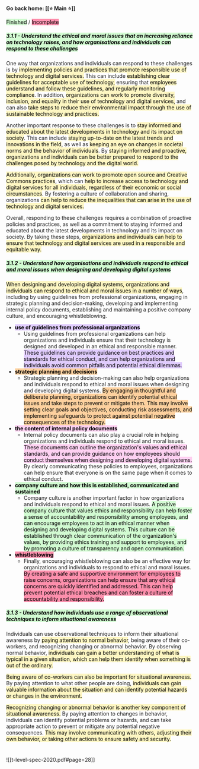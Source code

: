**Go back home: [[⭐ Main ⭐]]**

<mark style="background: #BBFABBA6;">Finished</mark> / <mark style="background: #FF5582A6;">Incomplete</mark>


##### <mark style="background: #BBFABBA6;">3.1.1 - Understand the ethical and moral issues that an increasing reliance on technology raises, and how organisations and individuals can respond to these challenges
</mark>

One way that organizations and individuals can respond to these challenges is by <mark style="background: #FFF3A3A6;">implementing policies and practices that promote responsible use of technology and digital services.</mark> This can include <mark style="background: #FFF3A3A6;">establishing clear guidelines for acceptable use of technology,</mark> ensuring that <mark style="background: #FFF3A3A6;">employees understand and follow these guidelines, and regularly monitoring compliance</mark>. In addition, <mark style="background: #FFF3A3A6;">organizations can work to promote diversity, inclusion, and equality in their use of technology and digital services,</mark> and can also <mark style="background: #FFF3A3A6;">take steps to reduce their environmental impact through the use of sustainable technology and practices.</mark>

Another important response to these challenges is to <mark style="background: #FFF3A3A6;">stay informed and educated about the latest developments in technology and its impact on society</mark>. This can include <mark style="background: #FFF3A3A6;">staying up-to-date on the latest trends and innovations in the field</mark>, as well as <mark style="background: #FFF3A3A6;">keeping an eye on changes in societal norms and the behavior of individuals</mark>. By <mark style="background: #FFF3A3A6;">staying informed and proactive, organizations and individuals can be better prepared to respond to the challenges posed by technology and the digital world.</mark>

<mark style="background: #FFF3A3A6;">Additionally, organizations can work to promote open source and Creative Commons practices</mark>, which can <mark style="background: #FFF3A3A6;">help to increase access to technology and digital services for all individuals, regardless of their economic or social circumstances</mark>. By fostering a culture of collaboration and sharing, organizations <mark style="background: #FFF3A3A6;">can help to reduce the inequalities that can arise in the use of technology and digital services.</mark>

Overall, responding to these challenges requires a combination of proactive policies and practices, as well as a commitment to staying informed and educated about the latest developments in technology and its impact on society. By taking these steps, <mark style="background: #FFF3A3A6;">organizations and individuals can help to ensure that technology and digital services are used in a responsible and equitable way.</mark>

##### <mark style="background: #BBFABBA6;">3.1.2 - Understand how organisations and individuals respond to ethical and moral issues when designing and developing digital systems</mark>

<mark style="background: #FFF3A3A6;">When designing and developing digital systems, organizations and individuals can respond to ethical and moral issues in a number of ways</mark>, including by using guidelines from professional organizations, engaging in strategic planning and decision-making, developing and implementing internal policy documents, establishing and maintaining a positive company culture, and encouraging whistleblowing.

- **<mark style="background: #D2B3FFA6;">use of guidelines from professional organizations</mark>**
	- Using guidelines from professional organizations can help organizations and individuals ensure that their technology is designed and developed in an ethical and responsible manner. <mark style="background: #D2B3FFA6;">These guidelines can provide guidance on best practices and standards for ethical conduct, and can help organizations and individuals avoid common pitfalls and potential ethical dilemmas.</mark>
- **<mark style="background: #FFB86CA6;">strategic planning and decisions</mark>**
	- Strategic planning and decision-making can also help organizations and individuals respond to ethical and moral issues when designing and developing digital systems. <mark style="background: #FFB86CA6;">By engaging in thoughtful and deliberate planning, organizations can identify potential ethical issues and take steps to prevent or mitigate them. This may involve setting clear goals and objectives, conducting risk assessments, and implementing safeguards to protect against potential negative consequences of the technology.</mark>
- **<mark style="background: #FFB8EBA6;">the content of internal policy documents</mark>**
	- Internal policy documents can also play a crucial role in helping organizations and individuals respond to ethical and moral issues. <mark style="background: #FFB8EBA6;">These documents can outline the organization's values and ethical standards, and can provide guidance on how employees should conduct themselves when designing and developing digital systems.</mark> By clearly communicating these policies to employees, organizations can help ensure that everyone is on the same page when it comes to ethical conduct.
- **<mark style="background: #BBFABBA6;">company culture and how this is established, communicated and sustained</mark>**
	- Company culture is another important factor in how organizations and individuals respond to ethical and moral issues. <mark style="background: #BBFABBA6;">A positive company culture that values ethics and responsibility can help foster a sense of accountability and responsibility among employees, and can encourage employees to act in an ethical manner when designing and developing digital systems. This culture can be established through clear communication of the organization's values, by providing ethics training and support to employees, and by promoting a culture of transparency and open communication.</mark>
- **<mark style="background: #FF5582A6;">whistleblowing</mark>**
	- Finally, encouraging whistleblowing can also be an effective way for organizations and individuals to respond to ethical and moral issues. <mark style="background: #FF5582A6;">By creating a safe and supportive environment for employees to raise concerns, organizations can help ensure that any ethical concerns are quickly identified and addressed. This can help prevent potential ethical breaches and can foster a culture of accountability and responsibility.</mark>



##### <mark style="background: #BBFABBA6;">3.1.3 - Understand how individuals use a range of observational techniques to inform situational awareness</mark>

Individuals can use observational techniques to inform their situational awareness by <mark style="background: #FFF3A3A6;">paying attention to normal behavior</mark>, being aware of their co-workers, and recognizing changing or abnormal behavior. By observing normal behavior, <mark style="background: #FFF3A3A6;">individuals can gain a better understanding of what is typical in a given situation, which can help them identify when something is out of the ordinary.</mark>

<mark style="background: #FFF3A3A6;">Being aware of co-workers can also be important for situational awareness.</mark> By paying attention to what other people are doing, <mark style="background: #FFF3A3A6;">individuals can gain valuable information about the situation and can identify potential hazards or changes in the environment.</mark>

<mark style="background: #FFF3A3A6;">Recognizing changing or abnormal behavior is another key component of situational awareness.</mark> By paying attention to changes in behavior, individuals can identify potential problems or hazards, and can take appropriate action to prevent or mitigate any potential negative consequences. <mark style="background: #FFF3A3A6;">This may involve communicating with others, adjusting their own behavior, or taking other actions to ensure safety and security.</mark>




#

![[t-level-spec-2020.pdf#page=28]]